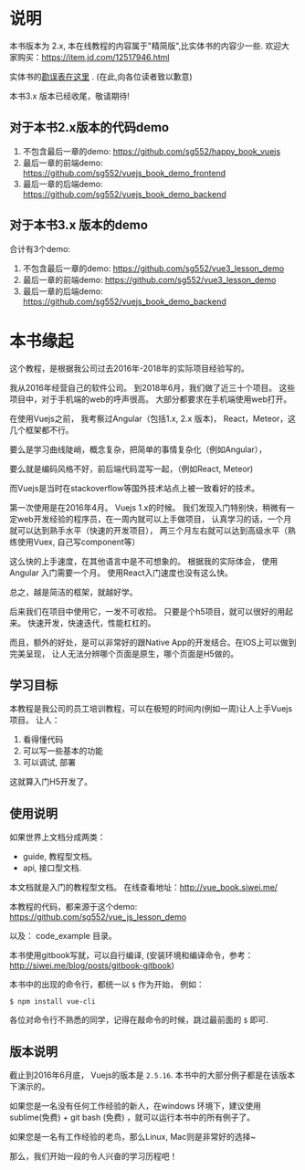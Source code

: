 # 说明

本书版本为 2.x, 本在线教程的内容属于"精简版",比实体书的内容少一些. 欢迎大家购买：https://item.jd.com/12517946.html

实体书的[勘误表在这里](errors_in_book.md) .   (在此,向各位读者致以歉意)

本书3.x 版本已经收尾，敬请期待!

## 对于本书2.x版本的代码demo

1. 不包含最后一章的demo: https://github.com/sg552/happy_book_vuejs
2. 最后一章的前端demo:  https://github.com/sg552/vuejs_book_demo_frontend
3. 最后一章的后端demo:  https://github.com/sg552/vuejs_book_demo_backend

## 对于本书3.x 版本的demo

合计有3个demo:

1. 不包含最后一章的demo:  https://github.com/sg552/vue3_lesson_demo
2. 最后一章的前端demo: https://github.com/sg552/vue3_lesson_demo
3. 最后一章的后端demo: https://github.com/sg552/vuejs_book_demo_backend


# 本书缘起

这个教程，是根据我公司过去2016年-2018年的实际项目经验写的。

我从2016年经营自己的软件公司。 到2018年6月，我们做了近三十个项目。 这些项目中，对于手机端的web的呼声很高。
大部分都要求在手机端使用web打开。

在使用Vuejs之前， 我考察过Angular（包括1.x, 2.x 版本)， React，Meteor，这几个框架都不行。

要么是学习曲线陡峭，概念复杂，把简单的事情复杂化（例如Angular），

要么就是编码风格不好，前后端代码混写一起，（例如React, Meteor)


而Vuejs是当时在stackoverflow等国外技术站点上被一致看好的技术。

第一次使用是在2016年4月。 Vuejs 1.x的时候。 我们发现入门特别快，稍微有一定web开发经验的程序员，在一周内就可以上手做项目，
认真学习的话，一个月就可以达到熟手水平（快速的开发项目）， 两三个月左右就可以达到高级水平（熟练使用Vuex, 自己写component等）

这么快的上手速度，在其他语言中是不可想象的。 根据我的实际体会， 使用Angular 入门需要一个月。 使用React入门速度也没有这么快。

总之，越是简洁的框架，就越好学。

后来我们在项目中使用它，一发不可收拾。 只要是个h5项目，就可以很好的用起来。 快速开发，快速迭代，性能杠杠的。

而且，额外的好处，是可以非常好的跟Native App的开发结合。在IOS上可以做到完美呈现， 让人无法分辨哪个页面是原生，哪个页面是H5做的。

## 学习目标

本教程是我公司的员工培训教程，可以在极短的时间内(例如一周)让人上手Vuejs项目。 让人：

1. 看得懂代码
2. 可以写一些基本的功能
3. 可以调试, 部署

这就算入门H5开发了。

## 使用说明

如果世界上文档分成两类：

- guide, 教程型文档。
- api, 接口型文档.

本文档就是入门的教程型文档。 在线查看地址：http://vue_book.siwei.me/

本教程的代码，都来源于这个demo:  https://github.com/sg552/vue_js_lesson_demo

以及： code_example 目录。

本书使用gitbook写就，可以自行编译, (安装环境和编译命令，参考：http://siwei.me/blog/posts/gitbook-gitbook)

本书中的出现的命令行，都统一以 `$` 作为开始， 例如：

```
$ npm install vue-cli
```

各位对命令行不熟悉的同学，记得在敲命令的时候，跳过最前面的 `$` 即可.

## 版本说明

截止到2016年6月底， Vuejs的版本是 `2.5.16`. 本书中的大部分例子都是在该版本下演示的。

如果您是一名没有任何工作经验的新人，在windows 环境下，建议使用 sublime(免费) + git bash (免费) ，就可以运行本书中的所有例子了。

如果您是一名有工作经验的老鸟，那么Linux, Mac则是非常好的选择~

那么，我们开始一段的令人兴奋的学习历程吧！
